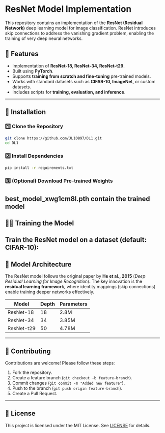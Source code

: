 # ResNet Model Implementation

This repository contains an implementation of the **ResNet (Residual Network)** deep learning model for image classification. ResNet introduces skip connections to address the vanishing gradient problem, enabling the training of very deep neural networks.

## 📌 Features
- Implementation of **ResNet-18, ResNet-34, ResNet-t29**.
- Built using **PyTorch**.
- Supports **training from scratch and fine-tuning** pre-trained models.
- Works with standard datasets such as **CIFAR-10, ImageNet**, or custom datasets.
- Includes scripts for **training, evaluation, and inference**.

---

## 🚀 Installation

### 1️⃣ Clone the Repository
```sh
git clone https://github.com/JL10897/DL1.git
cd DL1
```

### 2️⃣ Install Dependencies
```sh
pip install -r requirements.txt
```

### 3️⃣ (Optional) Download Pre-trained Weights
  best_model_xwg1cm8l.pth contain the trained model
---

## 🏋️‍♂️ Training the Model
Train the ResNet model on a dataset (default: CIFAR-10):
---

## 📖 Model Architecture
The ResNet model follows the original paper by **He et al., 2015** (*Deep Residual Learning for Image Recognition*). The key innovation is the **residual learning framework**, where identity mappings (skip connections) enable training deeper networks effectively.

| Model    | Depth | Parameters |
|----------|-------|------------|
| ResNet-18 | 18  | 2.8M |
| ResNet-34 | 34  | 3.85M |
| ResNet-t29 | 50  | 4.78M |

---

## 🤝 Contributing
Contributions are welcome! Please follow these steps:
1. Fork the repository.
2. Create a feature branch (`git checkout -b feature-branch`).
3. Commit changes (`git commit -m "Added new feature"`).
4. Push to the branch (`git push origin feature-branch`).
5. Create a Pull Request.

---

## 📄 License
This project is licensed under the MIT License. See [LICENSE](LICENSE) for details.

